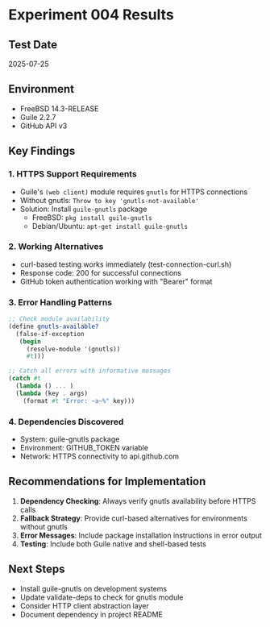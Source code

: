 # Experiment 004 Results

## Test Date
2025-07-25

## Environment
- FreeBSD 14.3-RELEASE
- Guile 2.2.7
- GitHub API v3

## Key Findings

### 1. HTTPS Support Requirements
- Guile's `(web client)` module requires `gnutls` for HTTPS connections
- Without gnutls: `Throw to key 'gnutls-not-available'`
- Solution: Install `guile-gnutls` package
  - FreeBSD: `pkg install guile-gnutls`
  - Debian/Ubuntu: `apt-get install guile-gnutls`

### 2. Working Alternatives
- curl-based testing works immediately (test-connection-curl.sh)
- Response code: 200 for successful connections
- GitHub token authentication working with "Bearer" format

### 3. Error Handling Patterns
```scheme
;; Check module availability
(define gnutls-available?
  (false-if-exception
   (begin
     (resolve-module '(gnutls))
     #t)))

;; Catch all errors with informative messages
(catch #t
  (lambda () ... )
  (lambda (key . args)
    (format #t "Error: ~a~%" key)))
```

### 4. Dependencies Discovered
- System: guile-gnutls package
- Environment: GITHUB_TOKEN variable
- Network: HTTPS connectivity to api.github.com

## Recommendations for Implementation

1. **Dependency Checking**: Always verify gnutls availability before HTTPS calls
2. **Fallback Strategy**: Provide curl-based alternatives for environments without gnutls
3. **Error Messages**: Include package installation instructions in error output
4. **Testing**: Include both Guile native and shell-based tests

## Next Steps
- Install guile-gnutls on development systems
- Update validate-deps to check for gnutls module
- Consider HTTP client abstraction layer
- Document dependency in project README